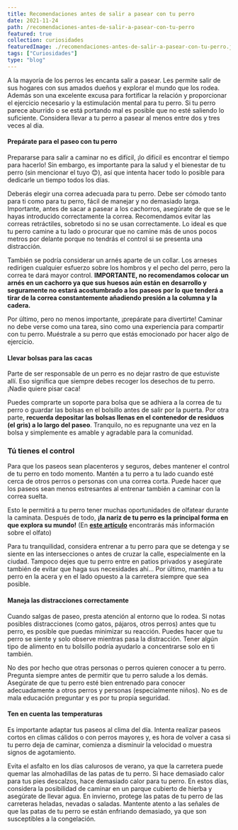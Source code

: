 ```yaml
---
title: Recomendaciones antes de salir a pasear con tu perro
date: 2021-11-24
path: /recomendaciones-antes-de-salir-a-pasear-con-tu-perro
featured: true
collection: curiosidades
featuredImage: ./recomendaciones-antes-de-salir-a-pasear-con-tu-perro.jpeg
tags: ["Curiosidades"]
type: "blog"
---
```


A la mayoría de los perros les encanta salir a pasear. Les permite salir de sus hogares con sus amados dueños y explorar el mundo que los rodea. Además son una excelente excusa para fortificar la relación y proporcionar el ejercicio necesario y la estimulación mental para tu perro. Si tu perro parece aburrido o se está portando mal es posible que no esté saliendo lo suficiente. Considera llevar a tu perro a pasear al menos entre dos y tres veces al dia.


#### Prepárate para el paseo con tu perro

Prepararse para salir a caminar no es difícil, ¡lo difícil es encontrar el tiempo para hacerlo! Sin embargo, es importante para la salud y el bienestar de tu perro (sin mencionar el tuyo 😊), así que intenta hacer todo lo posible para dedicarle un tiempo todos los días.

Deberás elegir una correa adecuada para tu perro. Debe ser cómodo tanto para ti como para tu perro, fácil de manejar y no demasiado larga. Importante, antes de sacar a pasear a los cachorros, asegúrate de que se le hayas introducido correctamente la correa.
Recomendamos evitar las correas retráctiles, sobretodo si no se usan correctamente. Lo ideal es que tu perro camine a tu lado o procurar que no camine más de unos pocos metros por delante porque no tendrás el control si se presenta una distracción.

También se podría considerar un arnés aparte de un collar. Los arneses redirigen cualquier esfuerzo sobre los hombros y el pecho del perro, pero la correa te dará mayor control. <b>IMPORTANTE, no recomendamos colocar un arnés en un cachorro ya que sus huesos aún están en desarrollo y seguramente no estará acostumbrado a los paseos por lo que tenderá a tirar de la correa constantemente añadiendo presión a la columna y la cadera.</b>

Por último, pero no menos importante, ¡prepárate para divertirte! Caminar no debe verse como una tarea, sino como una experiencia para compartir con tu perro. Muéstrale a su perro que estás emocionado por hacer algo de ejercicio.


#### Llevar bolsas para las cacas
Parte de ser responsable de un perro es no dejar rastro de que estuviste allí. Eso significa que siempre debes recoger los desechos de tu perro. ¡Nadie quiere pisar caca!

Puedes comprarte un soporte para bolsa que se adhiera a la correa de tu perro o guardar las bolsas en el bolsillo antes de salir por la puerta. Por otra parte, <b>recuerda depositar las bolsas llenas en el contenedor de residuos (el gris) a lo largo del paseo</b>. Tranquilo, no es repugnante una vez en la bolsa y simplemente es amable y agradable para la comunidad.


### Tú tienes el control
Para que los paseos sean placenteros y seguros, debes mantener el control de tu perro en todo momento. Mantén a tu perro a tu lado cuando esté cerca de otros perros o personas con una correa corta. Puede hacer que los paseos sean menos estresantes al entrenar también a caminar con la correa suelta. 

Esto le permitirá a tu perro tener muchas oportunidades de olfatear durante la caminata. Después de todo, <b>¡la nariz de tu perro es la principal forma en que explora su mundo!</b> (En <b>[este artículo](https://www.kolyy.com/es/disminuye-la-ansiedad-de-tu-perro-con-el-olfato/)</b> encontrarás más información sobre el olfato)

Para tu tranquilidad, considera entrenar a tu perro para que se detenga y se siente en las intersecciones o antes de cruzar la calle, especialmente en la ciudad.
Tampoco dejes que tu perro entre en patios privados y asegúrate también de evitar que haga sus necesidades ahí...
Por último, mantén a tu perro en la acera y en el lado opuesto a la carretera siempre que sea posible. 


#### Maneja las distracciones correctamente
Cuando salgas de paseo, presta atención al entorno que lo rodea. Si notas posibles distracciones (como gatos, pájaros, otros perros) antes que tu perro, es posible que puedas minimizar su reacción. Puedes hacer que tu perro se siente y solo observe mientras pasa la distracción. Tener algún tipo de alimento en tu bolsillo podría ayudarlo a concentrarse solo en ti también.

No des por hecho que otras personas o perros quieren conocer a tu perro. Pregunta siempre antes de permitir que tu perro salude a los demás. Asegúrate de que tu perro esté bien entrenado para conocer adecuadamente a otros perros y personas (especialmente niños). No es de mala educación preguntar y es por tu propia seguridad.


#### Ten en cuenta las temperaturas
Es importante adaptar tus paseos al clima del día. Intenta realizar paseos cortos en climas cálidos o con perros mayores y, es hora de volver a casa si tu perro deja de caminar, comienza a disminuir la velocidad o muestra signos de agotamiento. 

Evita el asfalto en los días calurosos de verano, ya que la carretera puede quemar las almohadillas de las patas de tu perro. Si hace demasiado calor para tus pies descalzos, hace demasiado calor para tu perro. En estos días, considera la posibilidad de caminar en un parque cubierto de hierba y asegúrate de llevar agua.
En invierno, protege las patas de tu perro de las carreteras heladas, nevadas o saladas. Mantente atento a las señales de que las patas de tu perro se están enfriando demasiado, ya que son susceptibles a la congelación. 


